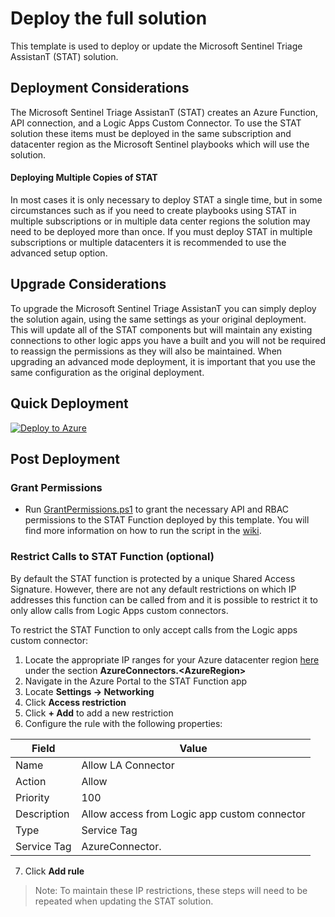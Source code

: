 # Deploy the full solution

This template is used to deploy or update the Microsoft Sentinel Triage AssistanT (STAT) solution.

## Deployment Considerations

The Microsoft Sentinel Triage AssistanT (STAT) creates an Azure Function, API connection, and a Logic Apps Custom Connector.  To use the STAT solution these items must be deployed in the same subscription and datacenter region as the Microsoft Sentinel playbooks which will use the solution.

#### Deploying Multiple Copies of STAT

In most cases it is only necessary to deploy STAT a single time, but in some circumstances such as if you need to create playbooks using STAT in multiple subscriptions or in multiple data center regions the solution may need to be deployed more than once.  If you must deploy STAT in multiple subscriptions or multiple datacenters it is recommended to use the advanced setup option.

## Upgrade Considerations

To upgrade the Microsoft Sentinel Triage AssistanT you can simply deploy the solution again, using the same settings as your original deployment.  This will update all of the STAT components but will maintain any existing connections to other logic apps you have a built and you will not be required to reassign the permissions as they will also be maintained.  When upgrading an advanced mode deployment, it is important that you use the same configuration as the original deployment.

## Quick Deployment

[![Deploy to Azure](https://aka.ms/deploytoazurebutton)](https://aka.ms/mstatdeploy)

## Post Deployment

### Grant Permissions

* Run [GrantPermissions.ps1](GrantPermissions.ps1) to grant the necessary API and RBAC permissions to the STAT Function deployed by this template. You will find more information on how to run the script in the [wiki](/wiki/Deployment#grant-permissions).

### Restrict Calls to STAT Function (optional)

By default the STAT function is protected by a unique Shared Access Signature.  However, there are not any default restrictions on which IP addresses this function can be called from and it is possible to restrict it to only allow calls from Logic Apps custom connectors.

To restrict the STAT Function to only accept calls from the Logic apps custom connector:
1. Locate the appropriate IP ranges for your Azure datacenter region [here](https://www.microsoft.com/download/details.aspx?id=56519) under the section **AzureConnectors.&lt;AzureRegion&gt;**
2. Navigate in the Azure Portal to the STAT Function app
3. Locate **Settings -> Networking**
4. Click **Access restriction**
5. Click **+ Add** to add a new restriction
6. Configure the rule with the following properties:

|Field|Value|
|---|---|
|Name|Allow LA Connector|
|Action|Allow|
|Priority|100|
|Description|Allow access from Logic app custom connector|
|Type|Service Tag|
|Service Tag|AzureConnector.<YourRegion>|

7. Click **Add rule**

> Note: To maintain these IP restrictions, these steps will need to be repeated when updating the STAT solution.
